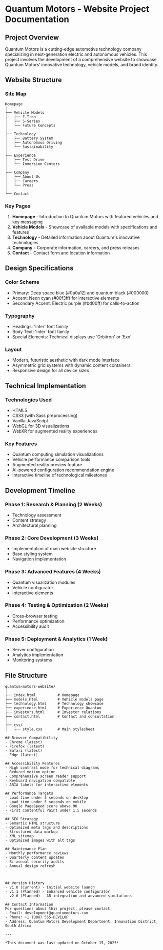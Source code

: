 # Quantum Motors - Website Project Documentation

## Project Overview
Quantum Motors is a cutting-edge automotive technology company specializing in next-generation electric and autonomous vehicles. This project involves the development of a comprehensive website to showcase Quantum Motors' innovative technology, vehicle models, and brand identity.

## Website Structure

### Site Map
```
Homepage
│
├── Vehicle Models
│   ├── E-Tron
│   ├── S-Series
│   └── Future Concepts
│
├── Technology
│   ├── Battery System
│   ├── Autonomous Driving
│   └── Sustainability
│
├── Experience
│   ├── Test Drive
│   └── Immersion Centers
│
├── Company
│   ├── About Us
│   ├── Careers
│   └── Press
│
└── Contact
```

### Key Pages
1. **Homepage** - Introduction to Quantum Motors with featured vehicles and key messaging
2. **Vehicle Models** - Showcase of available models with specifications and features
3. **Technology** - Detailed information about Quantum's innovative technologies
4. **Company** - Corporate information, careers, and press releases
5. **Contact** - Contact form and location information

## Design Specifications

### Color Scheme
- Primary: Deep space blue (#0a0a12) and quantum black (#000000)
- Accent: Neon cyan (#00f3ff) for interactive elements
- Secondary Accent: Electric purple (#bd00ff) for calls-to-action

### Typography
- Headings: 'Inter' font family
- Body Text: 'Inter' font family
- Special Elements: Technical displays use 'Orbitron' or 'Exo'

### Layout
- Modern, futuristic aesthetic with dark mode interface
- Asymmetric grid systems with dynamic content containers
- Responsive design for all device sizes

## Technical Implementation

### Technologies Used
- HTML5
- CSS3 (with Sass preprocessing)
- Vanilla JavaScript
- WebGL for 3D visualizations
- WebXR for augmented reality experiences

### Key Features
- Quantum computing simulation visualizations
- Vehicle performance comparison tools
- Augmented reality preview feature
- AI-powered configuration recommendation engine
- Interactive timeline of technological milestones

## Development Timeline

### Phase 1: Research & Planning (2 Weeks)
- Technology assessment
- Content strategy
- Architectural planning

### Phase 2: Core Development (3 Weeks)
- Implementation of main website structure
- Base styling system
- Navigation implementation

### Phase 3: Advanced Features (4 Weeks)
- Quantum visualization modules
- Vehicle configurator
- Interactive elements

### Phase 4: Testing & Optimization (2 Weeks)
- Cross-browser testing
- Performance optimization
- Accessibility audit

### Phase 5: Deployment & Analytics (1 Week)
- Server configuration
- Analytics implementation
- Monitoring systems

## File Structure
```
quantum-motors-website/
│
├── index.html          # Homepage
├── models.html         # Vehicle models page
├── technology.html     # Technology showcase
├── experience.html     # Experience Quantum
├── investors.html      # Investor relations
├── contact.html        # Contact and consultation
│
├── css/
│   ├── style.css       # Main stylesheet

## Browser Compatibility
- Chrome (latest)
- Firefox (latest)
- Safari (latest)
- Edge (latest)

## Accessibility Features
- High contrast mode for technical diagrams
- Reduced motion option
- Comprehensive screen reader support
- Keyboard navigation compatible
- ARIA labels for interactive elements

## Performance Targets
- Load time under 3 seconds on desktop
- Load time under 5 seconds on mobile
- Google PageSpeed score above 90
- First Contentful Paint under 1.5 seconds

## SEO Strategy
- Semantic HTML structure
- Optimized meta tags and descriptions
- Structured data markup
- XML sitemap
- Optimized images with alt tags

## Maintenance Plan
- Monthly performance reviews
- Quarterly content updates
- Bi-annual security audits
- Annual design refresh



## Version History
- v1.0 (Current) - Initial website launch
- v1.1 (Planned) - Enhanced vehicle configurator
- v2.0 (Planned) - AR integration and advanced simulations

## Contact Information
For questions about this project, please contact:
- Email: development@quantummotors.com
- Phone: +1 (888) 555-DEVELOP
- Address: Quantum Motors Development Department, Innovation District, South Africa

---

*This document was last updated on October 15, 2025*
